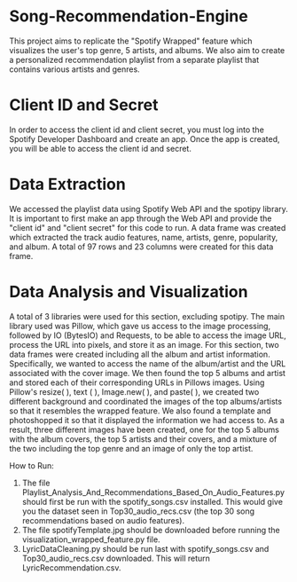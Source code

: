 # Song-Recommendation-Engine
This project aims to replicate the "Spotify Wrapped" feature which visualizes the user's top genre, 5 artists, and albums. We also aim to create a personalized recommendation playlist from a separate playlist that contains various artists and genres.

# Client ID and Secret 
In order to access the client id and client secret, you must log into the Spotify Developer Dashboard and create an app. Once the app is created, you will be able to access the client id and secret.

# Data Extraction
We accessed the playlist data using Spotify Web API and the spotipy library. It is important to first make an app through the Web API and provide the "client id" and "client secret" for this code to run. A data frame was created which extracted the track audio features, name, artists, genre, popularity, and album. A total of 97 rows and 23 columns were created for this data frame.

# Data Analysis and Visualization
A total of 3 libraries were used for this section, excluding spotipy. The main library used was Pillow, which gave us access to the image processing, followed by IO (BytesIO) and Requests, to be able to access the image URL, process the URL into pixels, and store it as an image. For this section, two data frames were created including all the album and artist information. Specifically, we wanted to access the name of the album/artist and the URL associated with the cover image. We then found the top 5 albums and artist and stored each of their corresponding URLs in Pillows images. Using Pillow's resize( ), text ( ), Image.new( ), and paste( ), we created two different background and coordinated the images of the top albums/artists so that it resembles the wrapped feature. We also found a template and photoshopped it so that it displayed the information we had access to. As a result, three different images have been created, one for the top 5 albums with the album covers, the top 5 artists and their covers, and a mixture of the two including the top genre and an image of only the top artist.



How to Run: 
1. The file Playlist_Analysis_And_Recommendations_Based_On_Audio_Features.py should first be run with the spotify_songs.csv installed. This would give you the dataset seen in Top30_audio_recs.csv (the top 30 song recommendations based on audio features). 
2. The file spotifyTemplate.jpg should be downloaded before running the visualization_wrapped_feature.py file. 
3. LyricDataCleaning.py should be run last with spotify_songs.csv and Top30_audio_recs.csv downloaded. This will return LyricRecommendation.csv. 

